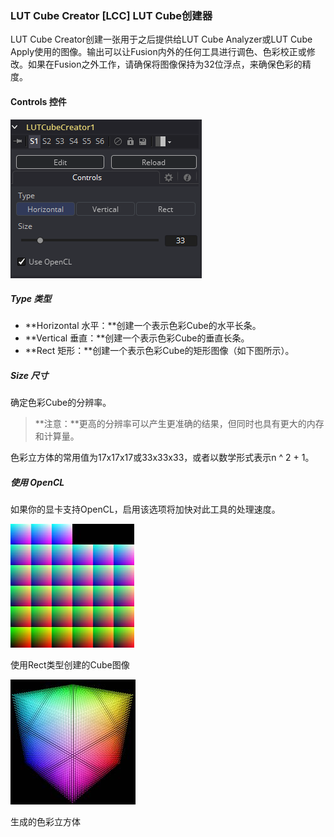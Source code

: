 ### LUT Cube Creator [LCC] LUT Cube创建器

LUT Cube Creator创建一张用于之后提供给LUT Cube Analyzer或LUT Cube Apply使用的图像。输出可以让Fusion内外的任何工具进行调色、色彩校正或修改。如果在Fusion之外工作，请确保将图像保持为32位浮点，来确保色彩的精度。

#### Controls 控件

![LCC_Controls](images/LCC_Controls.png)

##### Type 类型

- **Horizontal 水平：**创建一个表示色彩Cube的水平长条。
- **Vertical 垂直：**创建一个表示色彩Cube的垂直长条。
- **Rect 矩形：**创建一个表示色彩Cube的矩形图像（如下图所示）。

##### Size 尺寸

确定色彩Cube的分辨率。

>  **注意：**更高的分辨率可以产生更准确的结果，但同时也具有更大的内存和计算量。

色彩立方体的常用值为17x17x17或33x33x33，或者以数学形式表示n ^ 2 + 1。

##### 使用 OpenCL

如果你的显卡支持OpenCL，启用该选项将加快对此工具的处理速度。

![LCC_UseOpenGL1](images/LCC_UseOpenGL1.jpg)

使用Rect类型创建的Cube图像

![LCC_UseOpenGL2](images/LCC_UseOpenGL2.jpg)

生成的色彩立方体